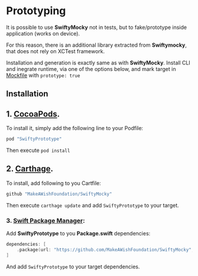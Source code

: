 # **Prototyping**

It is possible to use **SwiftyMocky** not in tests, but to fake/prototype inside application (works on device).

For this reason, there is an additional library extracted from **Swiftymocky**, that does not rely on XCTest framework.

Installation and generation is exactly same as with **SwiftyMocky**. Install CLI and inegrate runtime, via one of the options below, and mark target in [Mockfile](./Mockfile.md) with `prototype: true`

## Installation

## 1. [CocoaPods](http://cocoapods.org).

To install it, simply add the following line to your Podfile:

```ruby
pod "SwiftyPrototype"
```

Then execute `pod install`

## 2. [Carthage](https://github.com/Carthage/Carthage).

To install, add following to you Cartfile:

```ruby
github "MakeAWishFoundation/SwiftyMocky"
```

Then execute `carthage update` and add `SwiftyPrototype` to your target.

### 3. **[Swift Package Manager](https://swift.org/package-manager/)**:

Add **SwiftyPrototype** to you **Package.swift** dependencies:

```swift
dependencies: [
    .package(url: "https://github.com/MakeAWishFoundation/SwiftyMocky", from: "4.0.0"),
]
```

And add `SwiftyPrototype` to your target dependencies.
